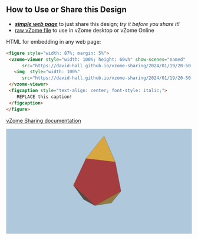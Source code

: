 
## How to Use or Share this Design

 - [***simple web page***](<https://david-hall.github.io/vzome-sharing/2024/01/19/20-50-12-J64-Augmented-tridiminished-icosahedron-Polygon20/>) to just share this design; *try it before you share it!*
 - [raw vZome file](<https://raw.githubusercontent.com/david-hall/vzome-sharing/main/2024/01/19/20-50-12-J64-Augmented-tridiminished-icosahedron-Polygon20/J64-Augmented-tridiminished-icosahedron-Polygon20.vZome>) to use in vZome desktop or vZome Online
 
 HTML for embedding in any web page:
 ```html
<figure style="width: 87%; margin: 5%">
  <vzome-viewer style="width: 100%; height: 60vh" show-scenes="named" 
       src="https://david-hall.github.io/vzome-sharing/2024/01/19/20-50-12-J64-Augmented-tridiminished-icosahedron-Polygon20/J64-Augmented-tridiminished-icosahedron-Polygon20.vZome" >
    <img  style="width: 100%"
       src="https://david-hall.github.io/vzome-sharing/2024/01/19/20-50-12-J64-Augmented-tridiminished-icosahedron-Polygon20/J64-Augmented-tridiminished-icosahedron-Polygon20.png" >
  </vzome-viewer>
  <figcaption style="text-align: center; font-style: italic;">
     REPLACE this caption!
  </figcaption>
</figure>
 ```

[vZome Sharing documentation](https://vzome.github.io/vzome/sharing.html#how-it-works)

![Image](<J64-Augmented-tridiminished-icosahedron-Polygon20.png>)

